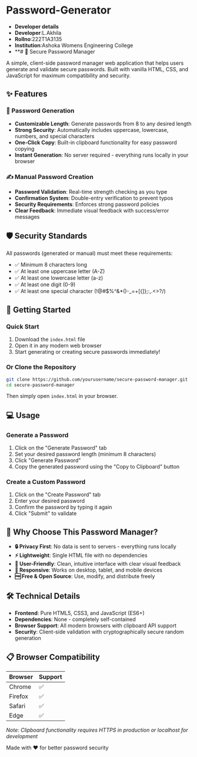 # Password-Generator
- **Developer details**
- **Developer**:L.Akhila
- **Rollno**:222T1A3135
- **Institution**:Ashoka Womens Engineering College
- **# 🔐 Secure Password Manager

A simple, client-side password manager web application that helps users generate and validate secure passwords. Built with vanilla HTML, CSS, and JavaScript for maximum compatibility and security.

## ✨ Features

### 🎲 Password Generation
- **Customizable Length**: Generate passwords from 8 to any desired length
- **Strong Security**: Automatically includes uppercase, lowercase, numbers, and special characters
- **One-Click Copy**: Built-in clipboard functionality for easy password copying
- **Instant Generation**: No server required - everything runs locally in your browser

### ✍️ Manual Password Creation
- **Password Validation**: Real-time strength checking as you type
- **Confirmation System**: Double-entry verification to prevent typos
- **Security Requirements**: Enforces strong password policies
- **Clear Feedback**: Immediate visual feedback with success/error messages

## 🛡️ Security Standards

All passwords (generated or manual) must meet these requirements:
- ✅ Minimum 8 characters long
- ✅ At least one uppercase letter (A-Z)
- ✅ At least one lowercase letter (a-z)
- ✅ At least one digit (0-9)
- ✅ At least one special character (!@#$%^&*()-_=+[{]};:,.<>?/)

## 🚀 Getting Started

### Quick Start
1. Download the `index.html` file
2. Open it in any modern web browser
3. Start generating or creating secure passwords immediately!

### Or Clone the Repository
```bash
git clone https://github.com/yourusername/secure-password-manager.git
cd secure-password-manager
```

Then simply open `index.html` in your browser.

## 💻 Usage

### Generate a Password
1. Click on the "Generate Password" tab
2. Set your desired password length (minimum 8 characters)
3. Click "Generate Password"
4. Copy the generated password using the "Copy to Clipboard" button

### Create a Custom Password
1. Click on the "Create Password" tab
2. Enter your desired password
3. Confirm the password by typing it again
4. Click "Submit" to validate

## 🌟 Why Choose This Password Manager?

- **🔒 Privacy First**: No data is sent to servers - everything runs locally
- **⚡ Lightweight**: Single HTML file with no dependencies
- **🎨 User-Friendly**: Clean, intuitive interface with clear visual feedback
- **📱 Responsive**: Works on desktop, tablet, and mobile devices
- **🆓 Free & Open Source**: Use, modify, and distribute freely

## 🛠️ Technical Details

- **Frontend**: Pure HTML5, CSS3, and JavaScript (ES6+)
- **Dependencies**: None - completely self-contained
- **Browser Support**: All modern browsers with clipboard API support
- **Security**: Client-side validation with cryptographically secure random generation

## 📋 Browser Compatibility

| Browser | Support |
|---------|---------|
| Chrome | ✅ |
| Firefox | ✅ |
| Safari | ✅ |
| Edge | ✅ |

*Note: Clipboard functionality requires HTTPS in production or localhost for development*


Made with ❤️ for better password security
